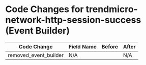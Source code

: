 # Code Changes for trendmicro-network-http-session-success (Event Builder)

| Code Change | Field Name | Before | After |
|-------------|------------|--------|-------|
| removed_event_builder | N/A |  | N/A |